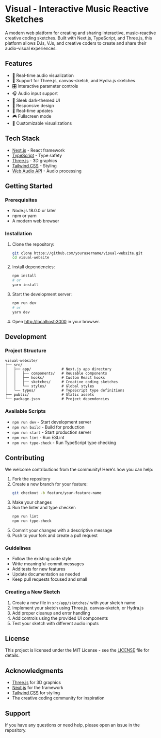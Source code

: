 # Visual - Interactive Music Reactive Sketches

A modern web platform for creating and sharing interactive, music-reactive creative coding sketches. Built with Next.js, TypeScript, and Three.js, this platform allows DJs, VJs, and creative coders to create and share their audio-visual experiences.

## Features

- 🎵 Real-time audio visualization
- 🎨 Support for Three.js, canvas-sketch, and Hydra.js sketches
- 🎛️ Interactive parameter controls
- 🎧 Audio input support
- 🌙 Sleek dark-themed UI
- 📱 Responsive design
- 🔄 Real-time updates
- 🎮 Fullscreen mode
- 🎨 Customizable visualizations

## Tech Stack

- [Next.js](https://nextjs.org/) - React framework
- [TypeScript](https://www.typescriptlang.org/) - Type safety
- [Three.js](https://threejs.org/) - 3D graphics
- [Tailwind CSS](https://tailwindcss.com/) - Styling
- [Web Audio API](https://developer.mozilla.org/en-US/docs/Web/API/Web_Audio_API) - Audio processing

## Getting Started

### Prerequisites

- Node.js 18.0.0 or later
- npm or yarn
- A modern web browser

### Installation

1. Clone the repository:
   ```bash
   git clone https://github.com/yourusername/visual-website.git
   cd visual-website
   ```

2. Install dependencies:
   ```bash
   npm install
   # or
   yarn install
   ```

3. Start the development server:
   ```bash
   npm run dev
   # or
   yarn dev
   ```

4. Open [http://localhost:3000](http://localhost:3000) in your browser.

## Development

### Project Structure

```
visual-website/
├── src/
│   ├── app/              # Next.js app directory
│   │   ├── components/   # Reusable components
│   │   ├── hooks/        # Custom React hooks
│   │   ├── sketches/     # Creative coding sketches
│   │   └── styles/       # Global styles
│   └── types/            # TypeScript type definitions
├── public/               # Static assets
└── package.json          # Project dependencies
```

### Available Scripts

- `npm run dev` - Start development server
- `npm run build` - Build for production
- `npm run start` - Start production server
- `npm run lint` - Run ESLint
- `npm run type-check` - Run TypeScript type checking

## Contributing

We welcome contributions from the community! Here's how you can help:

1. Fork the repository
2. Create a new branch for your feature:
   ```bash
   git checkout -b feature/your-feature-name
   ```
3. Make your changes
4. Run the linter and type checker:
   ```bash
   npm run lint
   npm run type-check
   ```
5. Commit your changes with a descriptive message
6. Push to your fork and create a pull request

### Guidelines

- Follow the existing code style
- Write meaningful commit messages
- Add tests for new features
- Update documentation as needed
- Keep pull requests focused and small

### Creating a New Sketch

1. Create a new file in `src/app/sketches/` with your sketch name
2. Implement your sketch using Three.js, canvas-sketch, or Hydra.js
3. Add proper cleanup and error handling
4. Add controls using the provided UI components
5. Test your sketch with different audio inputs

## License

This project is licensed under the MIT License - see the [LICENSE](LICENSE) file for details.

## Acknowledgments

- [Three.js](https://threejs.org/) for 3D graphics
- [Next.js](https://nextjs.org/) for the framework
- [Tailwind CSS](https://tailwindcss.com/) for styling
- The creative coding community for inspiration

## Support

If you have any questions or need help, please open an issue in the repository.
